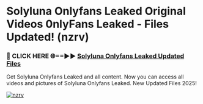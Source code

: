 # Solyluna Onlyfans Leaked Original Videos 0nlyFans Leaked - Files Updated! (nzrv)

<h3>🔴 CLICK HERE 🌐==►► <a href="https://tinyurl.com/4seja8ks" rel="nofollow">Solyluna Onlyfans Leaked Updated Files</a></h3>

Get Solyluna Onlyfans Leaked and all content. Now you can access all videos and pictures of Solyluna Onlyfans Leaked. New Updated Files 2025!

[![nzrv](https://i.imgur.com/EWjZXRe.gif)](https://tinyurl.com/4seja8ks)
